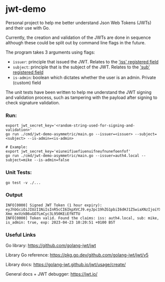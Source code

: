 # jwt-demo

Personal project to help me better understand Json Web Tokens (JWTs) and their use with Go.

Currently, the creation and validation of the JWTs are done in sequence although these could be split out by command line flags in the future.

The program takes 3 arguments using flags:

- `issuer`: principle that issued the JWT. Relates to the ['iss' registered field](https://datatracker.ietf.org/doc/html/rfc7519#section-4.1.1)
- `subject`: principle that is the subject of the JWT. Relates to the ['sub' registered field](https://datatracker.ietf.org/doc/html/rfc7519#section-4.1.2)
- `is-admin`: boolean which dictates whether the user is an admin. Private (custom) field

The unit tests have been written to help me understand the JWT signing and validation process, such as tampering with the payload after signing to check signature validation.

### Run:
```shell
export jwt_secret_key='<random-string-used-for-signing-and-validation>'
go run ./cmd/jwt-demo-asymmetric/main.go --issuer=<issuer> --subject=<subject> --is-admin=<is-admin>

# Example:
export jwt_secret_key='eiuneifiuefiuenuifneufnunefoenfof'
go run ./cmd/jwt-demo-asymmetric/main.go --issuer=auth4.local --subject=mike --is-admin=false
```

### Unit Tests:
```shell
go test -v ./...
```

### Output
```text
INFO[0000] Signed JWT Token (1 hour expiry): eyJhbGciOiJIUzI1NiIsInR5cCI6IkpXVCJ9.eyJpc19hZG1pbiI6dHJ1ZSwiaXNzIjoiYXV0aDQubG9jYWwiLCJzdWIiOiJtaWtlIiwiZXhwIjoxNjgyMjQxNjUxLCJpYXQiOjE2ODIyMzgwNTF9.SqtG9auf-Xmo_mxVzkB6uGO7LmCyc3L950KEiEfNTTU 
INFO[0000] Token valid. Found the claims: iss: auth4.local, sub: mike, is_admin: true, exp: 2023-04-23 10:20:51 +0100 BST 
```

### Useful Links
Go library: https://github.com/golang-jwt/jwt

Library Go reference: https://pkg.go.dev/github.com/golang-jwt/jwt/v5

Library docs: https://golang-jwt.github.io/jwt/usage/create/

General docs + JWT debugger: https://jwt.io/